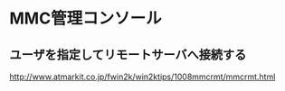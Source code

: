﻿# MMC管理コンソール

## ユーザを指定してリモートサーバへ接続する
http://www.atmarkit.co.jp/fwin2k/win2ktips/1008mmcrmt/mmcrmt.html
